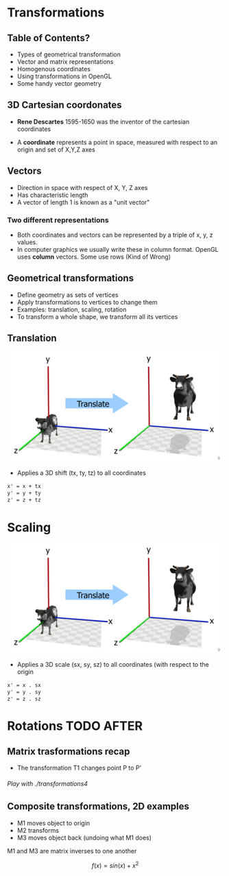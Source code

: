 <!-- Google Analytics -->
<script async src="https://www.googletagmanager.com/gtag/js?id=UA-113560131-1"></script>
<script>
  window.dataLayer = window.dataLayer || [];
  function gtag(){dataLayer.push(arguments);}
  gtag('js', new Date());
  gtag('config', 'UA-113560131-1');
</script>

# Transformations

## Table of Contents?
* Types of geometrical transformation
* Vector and matrix representations
* Homogenous coordinates
* Using transformations in OpenGL
* Some handy vector geometry


## 3D Cartesian coordonates
* **Rene Descartes** 1595-1650 was the inventor of the cartesian coordinates

* A **coordinate** represents a point in space, measured with respect to an origin and set of X,Y,Z axes

## Vectors
* Direction in space with respect of X, Y, Z axes
* Has characteristic length
* A vector of length 1 is known as a "unit vector"

### Two different representations
* Both coordinates and vectors can be represented by a triple of x, y, z values.
* In computer graphics we usually write these in column format. OpenGL uses **column** vectors. Some use rows (Kind of Wrong)

## Geometrical transformations
* Define geometry as sets of vertices
* Apply transformations to vertices to change them
* Examples: translation, scaling, rotation
* To transform a whole shape, we transform all its vertices

## Translation
![](transformation.png)
* Applies a 3D shift (tx, ty, tz) to all coordinates
```
x' = x + tx
y' = y + ty
z' = z + tz
```

# Scaling 
![](scaling.png)
* Applies a 3D scale (sx, sy, sz) to all coordinates
(with respect to the origin

```
x' = x . sx
y' = y . sy
z' = z . sz
```

# Rotations TODO AFTER

## Matrix trasformations recap
* The transformation T1 changes point P to P'

###### Play with ./transformations4 

## Composite transformations, 2D examples
* M1 moves object to origin
* M2 transforms
* M3 moves object back (undoing what M1 does)

M1 and M3 are matrix inverses to one another

```math
f(x) = sin(x) + x^2
```